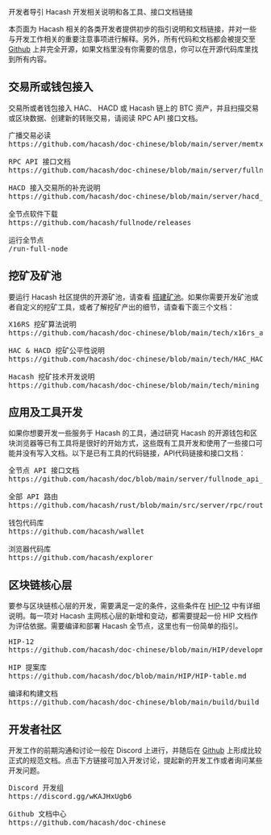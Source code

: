 开发者导引
Hacash 开发相关说明和各工具、接口文档链接



本页面为 Hacash 相关的各类开发者提供初步的指引说明和文档链接，并对一些与开发工作相关的重要注意事项进行解释。另外，所有代码和文档都会被提交至 [Github](https://github.com/hacash/miner) 上并完全开源，如果文档里没有你需要的信息，你可以在开源代码库里找到所有内容。

<a name="rpc"></a>
## 交易所或钱包接入

交易所或者钱包接入 HAC、 HACD 或 Hacash 链上的 BTC 资产，并且扫描交易或区块数据、创建新的转账交易，请阅读 RPC API 接口文档。

<pre class="links">
广播交易必读
https://github.com/hacash/doc-chinese/blob/main/server/memtxpool_operation_important_note.md

RPC API 接口文档
https://github.com/hacash/doc-chinese/blob/main/server/fullnode_api_doc.md

HACD 接入交易所的补充说明
https://github.com/hacash/doc-chinese/blob/main/server/hacd_explain_for_exchange.md

全节点软件下载
https://github.com/hacash/fullnode/releases

运行全节点
/run-full-node
</pre>

<a name="mining"></a>
## 挖矿及矿池

要运行 Hacash 社区提供的开源矿池，请查看 [搭建矿池](/mining-pool)。如果你需要开发矿池或者自定义的挖矿工具，或者了解挖矿产出的细节，请查看下面三个文档：

<pre class="links">
X16RS 挖矿算法说明
https://github.com/hacash/doc-chinese/blob/main/tech/x16rs_algorithm_description.md

HAC & HACD 挖矿公平性说明
https://github.com/hacash/doc-chinese/blob/main/tech/HAC_HACD_mining_fairness_description.md

Hacash 挖矿技术开发说明
https://github.com/hacash/doc-chinese/blob/main/tech/mining_tech_development_description.md
</pre>

<a name="tool"></a>
## 应用及工具开发

如果你想要开发一些服务于 Hacash 的工具，通过研究 Hacash 的开源钱包和区块浏览器等已有工具将是很好的开始方式，这些既有工具开发和使用了一些接口可能并没有写入文档。以下是已有工具的代码链接，API代码链接和接口文档：


<pre class="links">
全节点 API 接口文档
https://github.com/hacash/doc/blob/main/server/fullnode_api_doc.md

全部 API 路由
https://github.com/hacash/rust/blob/main/src/server/rpc/routes.rs

钱包代码库
https://github.com/hacash/wallet

浏览器代码库
https://github.com/hacash/explorer
</pre>

<a name="core"></a>
## 区块链核心层

要参与区块链核心层的开发，需要满足一定的条件，这些条件在 [HIP-12](https://github.com/hacash/doc-chinese/blob/main/HIP/development/HIP-12_Hacash_development_workflow_and_code_permission.pdf) 中有详细说明。每一项对 Hacash 主网核心层的新增和变动，都需要提起一份 HIP 文档作为评估依据。需要编译和部署 Hacash 全节点，这里也有一份简单的指引。

<pre class="links">
HIP-12
https://github.com/hacash/doc-chinese/blob/main/HIP/development/HIP-12_Hacash_development_workflow_and_code_permission.pdf

HIP 提案库
https://github.com/hacash/doc/blob/main/HIP/HIP-table.md

编译和构建文档
https://github.com/hacash/doc-chinese/blob/main/build/build_compilation_en.md
</pre>


## 开发者社区

开发工作的前期沟通和讨论一般在 Discord 上进行，并随后在 [Github](https://github.com/hacash) 上形成比较正式的规范文档。点击下方链接可加入开发讨论，提起新的开发工作或者询问某些开发问题。

<pre class="links">
Discord 开发组
https://discord.gg/wKAJHxUgb6

Github 文档中心
https://github.com/hacash/doc-chinese
</pre>
